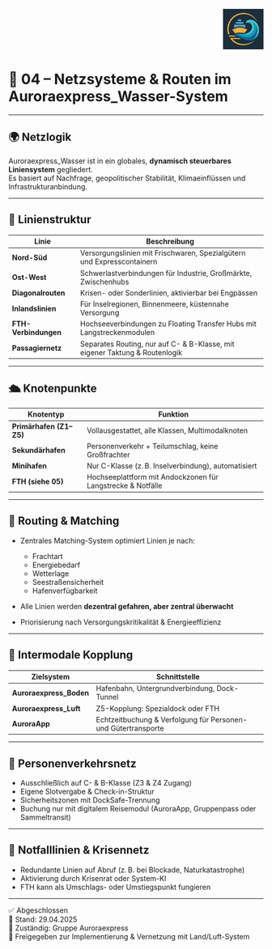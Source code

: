 <p align="right">
  <img src="./Auroraexpress_Wasser_Logo.png" alt="Logo Auroraexpress Wasser" height="80">
</p>
<!--
Autor: Fabio Weidner
Version: 1.0
Sektion: Infrastruktur – Auroraexpress_Wasser
Veröffentlichung: April 2025
-->

# 🧭 04 – Netzsysteme & Routen im Auroraexpress_Wasser-System

---

## 🌍 Netzlogik

Auroraexpress_Wasser ist in ein globales, **dynamisch steuerbares Liniensystem** gegliedert.  
Es basiert auf Nachfrage, geopolitischer Stabilität, Klimaeinflüssen und Infrastrukturanbindung.

---

## 🚢 Linienstruktur

| Linie | Beschreibung |
|-------|--------------|
| **Nord-Süd** | Versorgungslinien mit Frischwaren, Spezialgütern und Expresscontainern |
| **Ost-West** | Schwerlastverbindungen für Industrie, Großmärkte, Zwischenhubs |
| **Diagonalrouten** | Krisen- oder Sonderlinien, aktivierbar bei Engpässen |
| **Inlandslinien** | Für Inselregionen, Binnenmeere, küstennahe Versorgung |
| **FTH-Verbindungen** | Hochseeverbindungen zu Floating Transfer Hubs mit Langstreckenmodulen |
| **Passagiernetz** | Separates Routing, nur auf C- & B-Klasse, mit eigener Taktung & Routenlogik |

---

## 🛳 Knotenpunkte

| Knotentyp | Funktion |
|-----------|----------|
| **Primärhafen (Z1–Z5)** | Vollausgestattet, alle Klassen, Multimodalknoten |
| **Sekundärhafen** | Personenverkehr + Teilumschlag, keine Großfrachter |
| **Minihafen** | Nur C-Klasse (z. B. Inselverbindung), automatisiert |
| **FTH (siehe 05)** | Hochseeplattform mit Andockzonen für Langstrecke & Notfälle |

---

## 🧠 Routing & Matching

- Zentrales Matching-System optimiert Linien je nach:
  - Frachtart
  - Energiebedarf
  - Wetterlage
  - Seestraßensicherheit
  - Hafenverfügbarkeit

- Alle Linien werden **dezentral gefahren, aber zentral überwacht**
- Priorisierung nach Versorgungskritikalität & Energieeffizienz

---

## 🔄 Intermodale Kopplung

| Zielsystem | Schnittstelle |
|------------|---------------|
| **Auroraexpress_Boden** | Hafenbahn, Untergrundverbindung, Dock-Tunnel |
| **Auroraexpress_Luft** | Z5-Kopplung: Spezialdock oder FTH |
| **AuroraApp** | Echtzeitbuchung & Verfolgung für Personen- und Gütertransporte |

---

## 🛂 Personenverkehrsnetz

- Ausschließlich auf C- & B-Klasse (Z3 & Z4 Zugang)
- Eigene Slotvergabe & Check-in-Struktur
- Sicherheitszonen mit DockSafe-Trennung
- Buchung nur mit digitalem Reisemodul (AuroraApp, Gruppenpass oder Sammeltransit)

---

## 🚨 Notfalllinien & Krisennetz

- Redundante Linien auf Abruf (z. B. bei Blockade, Naturkatastrophe)
- Aktivierung durch Krisenrat oder System-KI
- FTH kann als Umschlags- oder Umstiegspunkt fungieren

---

✅ Abgeschlossen  
📅 Stand: 29.04.2025  
🏩 Zuständig: Gruppe Auroraexpress  
🔐 Freigegeben zur Implementierung & Vernetzung mit Land/Luft-System
